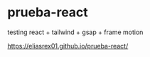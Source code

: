 # prueba-react
testing react + tailwind + gsap + frame motion

https://eliasrex01.github.io/prueba-react/
